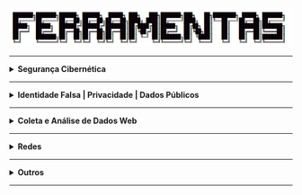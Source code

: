 <div align="Center"> 
<a 
  href="https://github.com/n3ur0cr45h/Ferramentas/blob/main/Ferramentas.jpg"> <img src="https://raw.githubusercontent.com/n3ur0cr45h/Ferramentas/main/Ferramentas.jpg" alt="Puppet Image">
</a>
</div>

----

<details>
  <summary><b> Segurança Cibernética </b></summary>
<div align="Center"> 

<br>

| Título                  | Descrição                                                                                  |
| ------------------------| -------------------------------------------------------------------------------------------|
| AbuseIPDB               | Banco de dados de IPs maliciosos.                                                          |
| Talos Intelligence      | Inteligência sobre ameaças cibernéticas.                                                   |                                                           
| Have I Been Pwned?      | Verifica se seu e-mail foi exposto em vazamentos de dados.                                 |                                                               
| SpyCloud                | Plataforma que detecta credenciais vazadas.                                                |        
| WhosisXML API           | API para obter informações sobre IPs e domínios.                                           |
| PSBDMP                  | Verificação de bases de dados de vazamento de credenciais.                                 |
| X1 Social Discovery     | Ferramenta de investigação para mídia social e dados online.                               |
| CVE.org                 | Banco de dados de vulnerabilidades de segurança.                                           | 
| CVEDetails.com          | Informações sobre vulnerabilidades e exposições comuns.                                    |
| UltimateWindowsSecurity | Recursos sobre segurança do Windows                                                        |
| Cyberdom Blog           | Blog de segurança cibernética.                                                             | 
| LOLBA                   | Técnicas e ferramentas para explorar vulnerabilidades de sistemas Windows.                 |
| DMARCian                | Implementação de políticas DMARC para e-mails.                                             |
| Wazuh                   | Solução EDR para monitoramento e resposta a incidentes de segurança.                       |
| Splunk                  | Plataforma para análise de logs e monitoramento de segurança em tempo real.                |
| ELK                     | Conjunto para coleta, análise e visualização de dados, monitoramento de segurança.         |
| QRadar                  | Sistema SIEM para detecção, resposta e análise de ameaças de segurança.                    | 
| Frida                   | Framework de injeção de scripts em tempo real, para análise e engenharia reversa de apps   |
| [SRIHash](https://www.srihash.org/) | Ferramenta para verificação de hash, usada para segurança. |
| [Hashcat - Exemplo de Hashes](https://hashcat.net/wiki/doku.php?id=example_hashes) | Exemplo de uso do Hashcat para quebra de hashes. |
| Hashcat | Ferramenta avançada para cracking de hashes. |
| John The Ripper (Unshadow, Zip2John, RAR2John, SSH2John, Gpg2john) | Conjunto de ferramentas para quebra de senhas, cada uma focada em tipos específicos de hashes ou arquivos. |
| Hash Suite | Ferramenta para análise e cracking de hashes. |
| RSATOOL | Ferramenta para análise e quebra de criptografia RSA. |
| [RSA Encryption - MuirlandOracle](https://muirlandoracle.co.uk/2020/01/29/rsa-encryption/) | Artigo sobre criptografia RSA, útil para análise de segurança. |
| [DigiCert Help](https://www.digicert.com/help/) | Ferramenta online para verificação de certificados SSL/TLS. |
| SSH-keygen | Ferramenta para gerar pares de chaves SSH, essencial para autenticação segura em redes. |
| Gpg4win | Ferramenta de criptografia de e-mails e arquivos para Windows. |
| Hydra                                           | Ferramenta de força bruta para ataque de senhas em diversos protocolos.                                                                                        |
| Kerbrute                                         | Ferramenta para descoberta de usuários e senhas em redes Windows com ataque de força bruta.                                                                    |
| Golden Ticket Attack                            | Técnica de ataque utilizada para obter acesso persistente em redes Windows, criada pelo PowerShell Empire.                                                      |
| Snort                                           | Sistema de detecção de intrusão (IDS) de rede, utilizado para identificar ataques e atividades maliciosas.                                                      |
| NetworkMiner                                     | Ferramenta de análise forense de rede, usada para capturar pacotes e reconstruir sessões de rede.                                                              |
| Zeek                                            | Framework de monitoramento e análise de tráfego de rede, usado para detectar e registrar eventos de segurança.                                                   |
| Wireshark                                        | Ferramenta de análise de pacotes de rede, amplamente utilizada para inspeção de tráfego e resolução de problemas de rede.                                          |
| Yara                                            | Ferramenta de criação de regras para detectar malware através de características específicas.                                                                  |
| Scapy                                           | Ferramenta de criação e manipulação de pacotes de rede, útil para testar e explorar redes.                                                                     |
| Pyramid of Pain                                  | Modelo de segurança que descreve as dificuldades que um atacante deve superar em diferentes níveis de ataque.                                                     |
| Cyber Kill Chain                                | Modelo que descreve as etapas de um ataque cibernético, desde a preparação até a execução.                                                                      |
| Unified Kill Chain                              | Evolução do modelo Cyber Kill Chain, focando em uma abordagem unificada para responder a ameaças cibernéticas.                                                   |
| Diamond Model                                    | Modelo para análise de incidentes de segurança, com foco em adversários, capacidades, infraestrutura e vítimas.                                                   |
| MITRE                                            | Framework e estrutura de resposta a incidentes de segurança cibernética, amplamente utilizado para detectar e mitigar ameaças.                                    |
| REMNUX - Reverse Engineering Malware Linux | Conjunto de ferramentas para análise de malware em sistemas Linux, utilizado para engenharia reversa e detecção de comportamentos maliciosos.           |
| Online Cuckoo Sandbox          | Ambiente de sandbox online para analisar e estudar o comportamento de arquivos e URLs suspeitos.                                                      |
| Online CAPE Sandbox            | Sandbox online para análise de arquivos e detecção de malwares, utilizado para entender comportamentos de ameaças.                                      |
| Any.run                        | Ferramenta de análise interativa de malware em tempo real, usada para monitorar comportamentos de arquivos e executáveis em ambiente controlado.          |
| Intezer                        | Plataforma de análise de malware que compara o código de arquivos suspeitos com uma base de dados de amostras conhecidas para detectar ameaças.          |
| Hybrid Analysis                | Plataforma de sandbox que oferece análise de arquivos suspeitos em diversos ambientes, com resultados detalhados sobre o comportamento de malwares.        |
| Cuckoo Sandbox                 | Ferramenta open-source de sandboxing para análise automatizada de arquivos e URLs suspeitos, monitorando o comportamento em um ambiente virtualizado.      |
| https://hybrid-analysis.com/    | Plataforma de análise de malware que executa arquivos suspeitos em ambientes controlados, fornecendo relatórios detalhados.                               |
| https://www.virustotal.com/gui/home/upload | Ferramenta que realiza a análise de arquivos e URLs, utilizando múltiplos antivírus para detectar malwares.                                                |
| Dependency Walker (depends)    | Ferramenta para análise de dependências de bibliotecas e módulos em executáveis no Windows.                                                             |
| PeID                           | Ferramenta de identificação de malware que detecta e analisa executáveis para encontrar o tipo de compactação e ofuscação.                             |
| PE Explorer                    | Ferramenta para análise e exploração de arquivos PE (Portable Executable) no Windows, incluindo funções de descompactação e visualização de recursos.     |
| PEview                         | Visualizador de arquivos PE, utilizado para análise de executáveis no Windows, revelando informações como cabeçalhos e seções.                          |
| ResourceHacker                 | Ferramenta para modificar recursos em arquivos executáveis, como ícones, imagens e menus, usada em engenharia reversa e análise de malware.             |
| IDA Freeware                   | Ferramenta de engenharia reversa popular, usada para análise de malware e outros binários em sistemas Windows e Linux.                                    |
| WinDbg                         | Depurador da Microsoft para análise e depuração de programas e drivers no Windows, frequentemente utilizado em análise de malware.                       |
| HashTab                        | Ferramenta para calcular e verificar hashes de arquivos, facilitando a comparação e análise de amostras de malware.                                       |


</div> 
</details>

----

<details>
  <summary><b> Identidade Falsa | Privacidade | Dados Públicos </b></summary>
<div align="Center"> 

<br>

| Título                 | Descrição                                                                                                                |
| -----------------------| -------------------------------------------------------------------------------------------------------------------------|
| FakeNameGenerator      | Geração de identidades falsas.                                                                                           |
| ThisPersonDoesNotExist | Serviço de e-mail temporário.                                                                                            |                                                           
| FakeCallerID           | Geração de números de telefone falsos.                                                                                   |  
| TruePeopleSearch       | Pesquisa de informações sobre pessoas nos EUA.                                                                           |
| Whitepages             | Diretório de informações públicas de pessoas.                                                                            |                                                           
| Zabasearch             | Pesquisa de informações públicas de pessoas.                                                                             |    
| People Search Now      | Pesquisa de pessoas.                                                                                                     |
| Spokeo                 | Busca de informações públicas sobre pessoas.                                                                             |
| Temp Mail              | E-mail temporário.                                                                                                       |
| Guerrilla Mail         | Serviço de e-mail temporário.                                                                                            |                                                           
| Tutanota               | E-mail seguro e criptografado.                                                                                           |                                                               
| Proton Mail            | E-mail seguro e criptografado.                                                                                           |         
| Hunter                 | Busca e validação de e-mails corporativos.                                                                               |
| Verify Email           | Validação de endereços de e-mail.                                                                                        |
| DeBounce               | Validação de e-mails.                                                                                                    |
| Emailable              | Ferramenta de verificação de e-mails.                                                                                    |
| Email Hippo            | Validação de e-mails.                                                                                                    |
| Knowem                 | Verifica a disponibilidade de nomes de usuário.                                                                          | 
| ExfiTool               | Extração e análise de metadados EXIF, útil para identificar dados de localização e autor de documentos e imagens.        |
| SpiderFoot             | Ferramenta de OSINT para coleta de informações públicas sobre alvos, como dados de redes sociais, histórico de IPs, etc. |
| urlscan.io             | Ferramenta de análise de sites para verificar a privacidade e segurança de um domínio.                                   | 
| abuse.ch               | Recurso que fornece dados públicos sobre ameaças, como IPs maliciosos e domínios relacionados a malware.                 | 
| crt.sh                 | Banco de dados de certificados SSL/TLS, útil para investigar a infraestrutura de um alvo.                                |
| ctsearch.entrust.com   | Outra fonte de dados públicos para buscar certificados SSL/TLS de domínios.                                              | 
| PasteHunter            | Busca e alerta para dados vazados em dumps públicos de dados como senhas e informações pessoais.                         | 
| Extensões de Modificação de Cookie | Ferramentas que permitem modificar cookies do navegador, geralmente usadas para testar ou alterar dados privados. |
| Chrome Cookies View | Ferramenta para visualizar cookies do Chrome de maneira formatada. |
| Chrome Pass - Descriptografa Senhas do Chrome | Ferramenta para descriptografar senhas armazenadas no navegador Chrome. |
| ESEDatabaseView | Ferramenta para visualizar dados de bancos de dados ESE (Edge/Windows). |
| SpoofApp                                         | Aplicativo para spoofing de chamadas telefônicas e mensagens, utilizado em testes de segurança e privacidade.                                                    |
| SpoofCard                                        | Ferramenta para spoofing de chamadas e SMS, útil para testar a privacidade e segurança de comunicações móveis.                                                    |
| https://toolbox.googleapps.com/apps/messageheader/analyzeheader | Ferramenta online para analisar cabeçalhos de e-mails, ajudando a identificar remetentes falsos e manipulação de mensagens.                             |
| https://mha.azurewebsites.net/ | Ferramenta online para análise de cabeçalhos de e-mails, utilizada para investigar a origem e integridade das mensagens.                               |
| https://mailheader.org/        | Serviço online para análise de cabeçalhos de e-mails, útil para investigar fraudes e identificar e-mails de phishing.                                    |
| PhishTool                      | Ferramenta que ajuda a identificar e-mails de phishing, permitindo a análise detalhada de mensagens suspeitas.                                           |



</div> 
</details>

----

<details>
  <summary><b> Coleta e Análise de Dados Web </b></summary>
<div align="Center"> 

<br>

| Título                 | Descrição                                                                                          |
| -----------------------| ---------------------------------------------------------------------------------------------------|
| Hunchly                | Ferramenta de coleta de dados online.                                                              |
| FireShot               | Captura de telas de sites.                                                                         |   
| HTTrack                | Download e espelhamento de sites.                                                                  |    
| Web2Disk               | Download de Sites Localmente                                                                       |
| SiteSucker             | Ferramenta de download de websites.                                                                |
| EyeWitness             | Coleta e análise de capturas de tela de sites.                                                     |
| WPScan                 | Ferramenta de auditoria para WordPress, identificando vulnerabilidades e informações sobre o site. |
| SQLMap                 | Ferramenta para testar e explorar vulnerabilidades de injeção SQL em aplicações web.               |
| NoSQLMap               | Similar ao SQLMap, mas voltado para bancos de dados NoSQL.                                         |
| SSRFmap                | Ferramenta para explorar vulnerabilidades de Server Side Request Forgery (SSRF) em servidores web. | 
| Ffuf                   | Ferramenta de fuzzing e brute force para descobrir diretórios e arquivos em servidores web.        | 
| Dirb                   | Scanner para brute force de diretórios e arquivos em servidores web.                               | 
| Gobuster               | Outra ferramenta de brute force para descobrir subdomínios e diretórios em servidores web.         | 
| requestbin.com         | Serviço para coletar e logar requisições HTTP para análise posterior.                              | 
| Dependency-Check OWASP | Ferramenta para detectar bibliotecas e dependências vulneráveis em projetos de software.           |
| [Hashes - Decrypt Hash](https://hashes.com/en/decrypt/hash) | Ferramenta para descriptografar diferentes tipos de hash. |
| [CrackStation](https://crackstation.net/) | Ferramenta online para quebra de senhas usando ataques de dicionário. |
| GetTwitterID | Ferramenta para coletar o ID de usuário do Twitter. |
| Chrome Cache | Ferramenta para visualizar e transformar dados do cache do Chrome em um formato legível. |
| Internet Explorer Cache Viewer | Visualizador de cache para o navegador Internet Explorer. |
| MZCacheView | Visualizador de cache para o Mozilla Firefox. |
| MZCookiesView | Ferramenta para visualizar cookies do Mozilla Firefox. |
| MZHistoryView | Ferramenta para visualizar o histórico de navegação do Mozilla Firefox. |
| Password Fox | Ferramenta para descriptografar senhas salvas no Firefox. |
| Favorites View | Ferramenta para visualizar os favoritos do Mozilla Firefox. |
| XSS Hunter Express                              | Ferramenta para detectar e explorar vulnerabilidades de Cross-Site Scripting (XSS) em aplicações web.                                                            |
| Osquery                                          | Ferramenta que transforma sistemas operacionais em bancos relacionais para consultas, permitindo auditorias em tempo real.                                       |
| RegRipper                                        | Ferramenta de análise de registros do Windows, útil para investigação forense.                                                                                 |
| Registry Viewer                                 | Ferramenta para visualização e análise de registros do Windows.                                                                                                |
| Zimmerman's Registry Explorer                   | Visualizador de registros do Windows para análise forense.                                                                                                     |
| KAPE                                             | Ferramenta de cópia de registros e coleta de dados para investigações forenses.                                                                                 |
| Volatility - Framework para resposta a incidentes | Framework de análise de memória para investigações de incidentes de segurança, com foco em malware e ataques avançados.                                          |
| VOLIX II - Frontend para o Volatility            | Interface gráfica para o Volatility, facilitando a análise de memória em investigações forenses.                                                                |
| Magnet Forensics AXIOM - Decryptor               | Ferramenta para descriptografar dados durante investigações forenses, com suporte para diversos tipos de criptografia.                                           |
| DumpIT                                           | Ferramenta para extração de memória RAM de sistemas Windows, útil para investigações forenses e análise de malware.                                               |
| Bulk Extractor                                   | Ferramenta para extração de dados úteis de imagens de disco, como e-mails e informações de contato.                                                             |
| Process Hacker                                    | Ferramenta para monitoramento e análise de processos em sistemas Windows, útil para identificar atividades maliciosas.                                           |
| Process Explorer                                 | Ferramenta avançada para análise de processos e recursos no Windows, útil para investigar comportamentos suspeitos.                                              |
| Windows Event Logs                              | Logs de eventos do Windows, utilizados para monitoramento de segurança e investigação de incidentes através do Event Viewer ou comandos PowerShell.               |
| Sysmon                                           | Ferramenta de monitoramento de eventos do sistema, proporcionando detalhes sobre processos, conexões de rede e alterações no sistema.                             |
| Wazuh                                           | Plataforma de monitoramento de segurança, baseada no OSSEC, com foco em análise de eventos e resposta a incidentes.                                               |
| OSQuery                                          | Ferramenta que transforma o sistema operacional em um banco de dados relacional para coleta de informações via queries SQL.                                       |
| RegRipper                                        | Ferramenta especializada na análise de registros do Windows, amplamente usada em investigações forenses.                                                         |
| EnCase Forensic                                 | Ferramenta forense utilizada para análise de discos rígidos, recuperação de dados e investigação de incidentes de segurança.                                      |
| ZAP Proxy - DAST               | Ferramenta de teste de segurança dinâmica (DAST), usada para detectar vulnerabilidades em aplicativos web e APIs, realizando testes automatizados de segurança. |


</div> 
</details>

----

<details>
  <summary><b> Redes </b></summary>
<div align="Center"> 

<br>

| Título                 | Descrição                                                                                   |
| -----------------------| --------------------------------------------------------------------------------------------|
| Open vSwitch           | Software de switch virtual para nuvem.                                                      |
| IPInfo.io              | Informações sobre IPs.                                                                      |
| URLScan.io             | Análise de URLs para detectar atividades maliciosas.                                        |   
| URL2PNG                | Geração de imagens de visualização de sites a partir de URLs.                               |    
| Wannabrowser           | Emulador de navegador para análise de sites.                                                |
| DNSrecon               | Ferramenta de reconhecimento DNS, com capacidade de brute force para encontrar subdomínios. | 
| Sublist3r              | Outra ferramenta para reconhecimento e brute force de subdomínios.                          |
| Nbtscan                | Scanner de rede para descobrir computadores e serviços utilizando o protocolo NetBIOS.      |
| Enum4Linux             | Ferramenta para enumeração de informações em redes Linux, como usuários e compartilhamentos.|
| Smtp-user-enum       | Ferramenta de enumeração de usuários válidos em servidores SMTP, coleta de dados de e-mail  |
| [Base64 Encode](https://www.base64encode.org/) | Ferramenta para codificar dados em Base64. |
| [OWASP Favicon Database](https://wiki.owasp.org/index.php/OWASP_favicon_database) | Banco de dados de favicons, útil para identificar frameworks e tecnologias usadas em sites. |
| Snort                                           | Sistema de detecção de intrusão (IDS) de rede, utilizado para identificar ataques e atividades maliciosas.                                                      |
| NetworkMiner                                     | Ferramenta de análise forense de rede, usada para capturar pacotes e reconstruir sessões de rede.                                                              |
| Zeek                                            | Framework de monitoramento e análise de tráfego de rede, usado para detectar e registrar eventos de segurança.                                                   |
| Brim                                            | Interface de análise de logs de rede, baseada em Zeek, para investigar eventos de segurança.                                                                  |
| Wireshark                                        | Ferramenta de análise de pacotes de rede, amplamente utilizada para inspeção de tráfego e resolução de problemas de rede.                                          |
| Scapy                                           | Ferramenta de criação e manipulação de pacotes de rede, útil para testar e explorar redes.                                                                     |
| MISP                                            | Plataforma de compartilhamento de informações de ameaças cibernéticas, usada para gerar inteligência de ameaças.                                                  |
| OpenCTI                                          | Plataforma de inteligência de ameaças cibernéticas para a integração de dados de ameaças e análise colaborativa.                                                   |
| SELinux                        | Framework de segurança para sistemas Linux, proporcionando controle de acesso obrigatório para limitar o impacto de brechas de segurança.                |
| AppArmor                       | Sistema de controle de acesso baseado em perfis de segurança, utilizado em sistemas Linux para isolar e proteger aplicativos contra ações maliciosas.     |
| Netfilter                      | Framework de filtragem de pacotes em sistemas Linux, utilizado para controlar o tráfego de rede e aplicar regras de firewall.                           |
| Iptables                       | Ferramenta de filtragem de pacotes de rede no Linux, utilizada para configurar regras de firewall e proteger a rede.                                     |
| Nftables                       | Substituto do Iptables, oferece uma estrutura mais flexível e eficiente para a filtragem de pacotes e controle de tráfego de rede em sistemas Linux.     |


</div> 
</details>

----

<details>
  <summary><b> Outros </b></summary>
<div align="Center"> 

<br>

| Título                 | Descrição                                                                           |
| -----------------------| ------------------------------------------------------------------------------------|
| Pastebin               | Armazenamento e compartilhamento de código e texto.                                 |
| Dontpad                | Compartilhamento de texto online                                                    |
| HexEditor - Editar Hex | Editor de arquivos binários em formato hexadecimal, usado para modificação de dados. |
| [SecLists - Wordlists](https://github.com/danielmiessler/SecLists) | Coleção de listas de palavras, usada em testes de força bruta e cracking de senhas. |
| Hydra                                           | Ferramenta de força bruta para ataque de senhas em diversos protocolos.                                                                                        |
| Kerbrute - Brute force discovery of users       | Ferramenta para descoberta de usuários e senhas em redes Windows com ataque de força bruta.                                                                    |
| Enum4Linux                                      | Ferramenta de enumeração de informações sobre sistemas Linux, útil para auditorias de segurança.                                                               |
| LinPEAS                                          | Script de coleta de informações para a análise de segurança em sistemas Linux.                                                                                |
| LinEnum - Bash script que realiza comandos de escalamento | Script Bash que executa uma série de comandos para auxiliar na escalada de privilégios em sistemas Linux.                                                      |
| PowerUp - Windows                               | Script PowerShell que automatiza a exploração de falhas em sistemas Windows para escalada de privilégios.                                                        |
| GNU Privacy Guard - GPG                         | Ferramenta para criptografia simétrica e assimétrica, utilizado para proteção de dados.                                                                        |
| OpenSSL Project                                 | Ferramenta que implementa criptografia simétrica e assimétrica, amplamente utilizada em diversos sistemas de segurança.                                          |
| grub2-mkpasswd-pbkdf2                           | Utilitário para criar senhas seguras para o GRUB Bootloader.                                                                                                  |
| LUKS (Linux Unified Key Setup)                  | Sistema de criptografia de disco completo para sistemas Linux, garantindo a segurança dos dados armazenados.                                                    |
| Migrador de perfis                              | Ferramenta para migração de perfis de usuário entre máquinas, útil para análise forense e recuperação de dados.                                                 |
| Autopsy                                          | Ferramenta forense para análise de sistemas de arquivos e extração de evidências digitais.                                                                     |
| FTK Imager                                      | Ferramenta forense para coleta de dados, incluindo extração de registros e imagens de discos rígidos.                                                           |
| PALADIN                                          | Ambiente forense para análise de dados e evidências digitais, com ferramentas para investigação.                                                               |
| WinFE                                            | Windows Forensic Environment, uma versão do Windows usada para investigação forense sem alterar o sistema original.                                              |
| Mini-WinFE                                       | Versão compacta do WinFE, otimizada para uso em investigações forenses.                                                                                         |
| X-Ways                                           | Ferramenta forense avançada para análise de dados e recuperação de informações, também permite criar uma linha do tempo.                                          |
| FTK Imager - Pode fazer Dump de RAM              | Versão do FTK Imager que suporta a extração e análise de dumps de memória RAM em investigações forenses.                                                         |
| Belkasoft Evidence Center                        | Ferramenta de coleta e análise forense de dados de dispositivos móveis e computadores.                                                                         |
| Recon Lab                                        | Ferramenta para análise de dados forenses e execução de tarefas de investigação.                                                                               |
| Plaso / log2timeline                            | Ferramenta para criação de linhas do tempo baseadas em logs, amplamente usada em investigações forenses.                                                         |
| DumpIT                                           | Ferramenta para extração de memória RAM de sistemas Windows, útil para investigações forenses e análise de malware.                                               |
| Bulk Extractor                                   | Ferramenta para extração de dados úteis de imagens de disco, como e-mails e informações de contato.                                                             |
| Volatility - Framework para resposta a incidentes | Framework de análise de memória para investigações de incidentes de segurança, com foco em malware e ataques avançados.                                          |
| VOLIX II - Frontend para o Volatility            | Interface gráfica para o Volatility, facilitando a análise de memória em investigações forenses.                                                                |
| Magnet Forensics AXIOM - Decryptor               | Ferramenta para descriptografar dados durante investigações forenses, com suporte para diversos tipos de criptografia.                                           |
| Psalm - SAST - VS Code         | Ferramenta de análise estática de segurança (SAST) integrada ao VS Code, usada para identificar vulnerabilidades em código durante o desenvolvimento.      |
| Sempgrep - SAST - VS Code      | Ferramenta de análise estática para segurança de código-fonte, integrada ao VS Code, útil para detectar falhas de segurança enquanto o código é escrito.    |



</div> 
</details>

----
